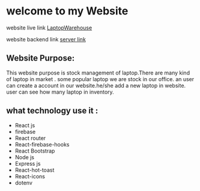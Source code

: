 # welcome to my Website

website live link [LaptopWarehouse](https://warehouse-95574.web.app)

website backend link [server link](https://evening-spire-35623.herokuapp.com)

## Website Purpose:

This website purpose is stock management of laptop.There are many kind of laptop in market . some popular laptop we are stock in our office. an user can create a account in our website.he/she add a new laptop in website. user can see how many laptop in inventory.

## what technology use it :

- React js
- firebase
- React router
- React-firebase-hooks
- React Bootstrap
- Node js
- Express js
- React-hot-toast
- React-icons
- dotenv
